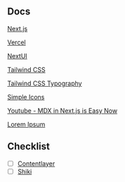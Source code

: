 ## Docs

[Next.js](https://nextjs.org/docs)

[Vercel](https://vercel.com/)

[NextUI](https://nextui.org/docs/guide/introduction)

[Tailwind CSS](https://tailwindcss.com/docs/installation)

[Tailwind CSS Typography](https://github.com/tailwindlabs/tailwindcss-typography)

[Simple Icons](https://simpleicons.org/)

[Youtube - MDX in Next.js is Easy Now](https://www.youtube.com/watch?v=MsSUAOkepCw)

[Lorem Ipsum](https://www.lipsum.com/)

## Checklist

- [ ] [Contentlayer](https://github.com/timlrx/contentlayer2)
- [ ] [Shiki](https://github.com/shikijs/shiki)

